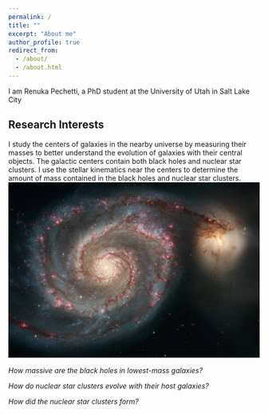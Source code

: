 ```yaml
---
permalink: /
title: ""
excerpt: "About me"
author_profile: true
redirect_from: 
  - /about/
  - /about.html
---
```



I am Renuka Pechetti, a PhD student at the University of Utah in Salt Lake City

Research Interests
---
I study the centers of galaxies in the nearby universe by measuring their masses to better understand the evolution of galaxies with their central objects. The galactic centers contain both black holes and nuclear star clusters. I use the stellar kinematics near the centers to determine the amount of mass contained in the black holes and nuclear star clusters. 
![](/images/m51.jpg)

*How massive are the black holes in lowest-mass galaxies?*

*How do nuclear star clusters evolve with their host galaxies?*

*How did the nuclear star clusters form?*





